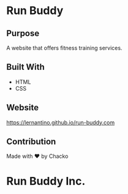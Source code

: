 # Run Buddy

## Purpose
A website that offers fitness training services.

## Built With
* HTML
* CSS

## Website 
https://lernantino.github.io/run-buddy.com

## Contribution
Made with ❤️ by Chacko

# Run Buddy Inc.

